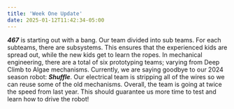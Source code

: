 ```yaml
---
title: 'Week One Update'
date: 2025-01-12T11:42:34-05:00
---
```

**_467_** is starting out with a bang. Our team divided into sub teams. For each subteams, there are subsystems. This ensures that the experienced kids are spread out, while the new kids get to learn the ropes. In mechanical engineering, there are a total of six prototyping teams; varying from Deep Climb to Algae mechanisms. Currently, we are saying goodbye to our 2024 season robot: **_Shuffle_**. Our electrical team is stripping all of the wires so we can reuse some of the old mechanisms. Overall, the team is going at twice the speed from last year. This should guarantee us more time to test and learn how to drive the robot! 
